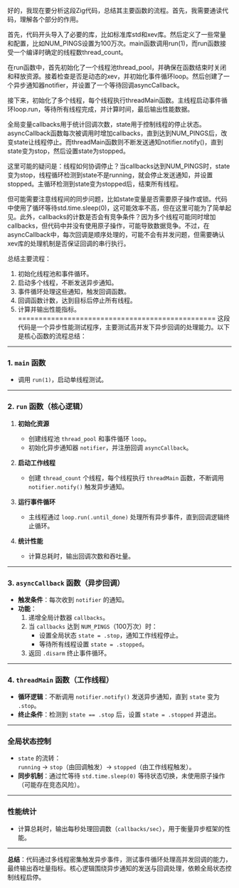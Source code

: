 好的，我现在要分析这段Zig代码，总结其主要函数的流程。首先，我需要通读代码，理解各个部分的作用。

首先，代码开头导入了必要的库，比如标准库std和xev库。然后定义了一些常量和配置，比如NUM_PINGS设置为100万次。main函数调用run(1)，而run函数接受一个编译时确定的线程数thread_count。

在run函数中，首先初始化了一个线程池thread_pool，并确保在函数结束时关闭和释放资源。接着检查是否是动态的xev，并初始化事件循环loop。然后创建了一个异步通知器notifier，并设置了一个等待回调asyncCallback。

接下来，初始化了多个线程，每个线程执行threadMain函数。主线程启动事件循环loop.run，等待所有线程完成，并计算时间，最后输出性能数据。

全局变量callbacks用于统计回调次数，state用于控制线程的停止状态。asyncCallback函数每次被调用时增加callbacks，直到达到NUM_PINGS后，改变state让线程停止。而threadMain函数则不断发送通知notifier.notify()，直到state变为stop，然后设置state为stopped。

这里可能的疑问是：线程如何协调停止？当callbacks达到NUM_PINGS时，state变为stop，线程循环检测到state不是running，就会停止发送通知，并设置stopped。主循环检测到state变为stopped后，结束所有线程。

但可能需要注意线程间的同步问题，比如state变量是否需要原子操作或锁。代码中使用了循环等待std.time.sleep(0)，这可能效率不高，但在这里可能为了简单起见。此外，callbacks的计数是否会有竞争条件？因为多个线程可能同时增加callbacks，但代码中并没有使用原子操作，可能导致数据竞争。不过，在asyncCallback中，每次回调是顺序处理的，可能不会有并发问题，但需要确认xev库的处理机制是否保证回调的串行执行。

总结主要流程：
1. 初始化线程池和事件循环。
2. 启动多个线程，不断发送异步通知。
3. 事件循环处理这些通知，触发回调函数。
4. 回调函数计数，达到目标后停止所有线程。
5. 计算并输出性能指标。
================================================
这段代码是一个异步性能测试程序，主要测试高并发下异步回调的处理能力。以下是核心函数的流程总结：

---

### **1. `main` 函数**
- 调用 `run(1)`，启动单线程测试。

---

### **2. `run` 函数（核心逻辑）**
1. **初始化资源**  
   - 创建线程池 `thread_pool` 和事件循环 `loop`。
   - 初始化异步通知器 `notifier`，并注册回调 `asyncCallback`。

2. **启动工作线程**  
   - 创建 `thread_count` 个线程，每个线程执行 `threadMain` 函数，不断调用 `notifier.notify()` 触发异步通知。

3. **运行事件循环**  
   - 主线程通过 `loop.run(.until_done)` 处理所有异步事件，直到回调逻辑终止循环。

4. **统计性能**  
   - 计算总耗时，输出回调次数和吞吐量。

---

### **3. `asyncCallback` 函数（异步回调）**
- **触发条件**：每次收到 `notifier` 的通知。
- **功能**：
  1. 递增全局计数器 `callbacks`。
  2. 当 `callbacks` 达到 `NUM_PINGS`（100万次）时：
     - 设置全局状态 `state = .stop`，通知工作线程停止。
     - 等待所有线程设置 `state = .stopped`。
  3. 返回 `.disarm` 终止事件循环。

---

### **4. `threadMain` 函数（工作线程）**
- **循环逻辑**：不断调用 `notifier.notify()` 发送异步通知，直到 `state` 变为 `.stop`。
- **终止条件**：检测到 `state == .stop` 后，设置 `state = .stopped` 并退出。

---

### **全局状态控制**
- `state` 的流转：  
  `running` → `stop`（由回调触发）→ `stopped`（由工作线程触发）。
- **同步机制**：通过忙等待 `std.time.sleep(0)` 等待状态切换，未使用原子操作（可能存在竞态风险）。

---

### **性能统计**
- 计算总耗时，输出每秒处理回调数（`callbacks/sec`），用于衡量异步框架的性能。

---

**总结**：代码通过多线程密集触发异步事件，测试事件循环处理高并发回调的能力，最终输出吞吐量指标。核心逻辑围绕异步通知的发送与回调处理，依赖全局状态控制线程启停。